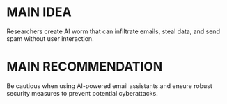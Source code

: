 # MAIN IDEA
Researchers create AI worm that can infiltrate emails, steal data, and send spam without user interaction.

# MAIN RECOMMENDATION
Be cautious when using AI-powered email assistants and ensure robust security measures to prevent potential cyberattacks.
